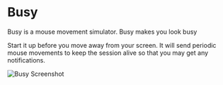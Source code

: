 # Busy
Busy is a mouse movement simulator. Busy makes you look busy

Start it up before you move away from your screen. It will send periodic mouse movements to keep the session alive so that you may get any notifications.


![Busy Screenshot](https://raw.githubusercontent.com/tejzpr/busy/main/screenshots/busy.png)

